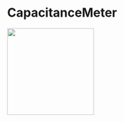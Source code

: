 # CapacitanceMeter

<img src="[https://github.com/favicon.ico](https://github.com/user-attachments/assets/62039a58-4984-4069-b7c9-a8a9475668bc)" width="200">
